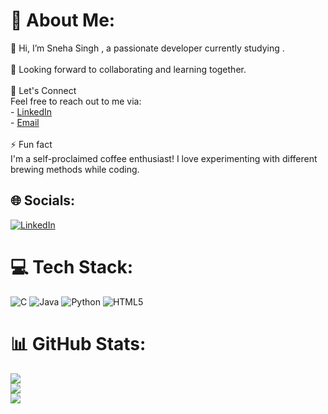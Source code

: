 # 💫 About Me:
👋 Hi, I’m Sneha Singh , a passionate developer currently studying .<br><br>🌱 Looking forward to collaborating and learning together.<br><br>🤝 Let's Connect<br>      Feel free to reach out to me via:<br>      - [LinkedIn](https://www.linkedin.com/in/sneha-singh-ba6b19298)<br>      - [Email](snehasingh0925@gmail.com)<br><br>⚡ Fun fact<br>     I'm a self-proclaimed coffee enthusiast! I love experimenting with different brewing methods while coding.


## 🌐 Socials:
[![LinkedIn](https://img.shields.io/badge/LinkedIn-%230077B5.svg?logo=linkedin&logoColor=white)](https://linkedin.com/in/https://www.linkedin.com/in/sneha-singh-ba6b19298) 

# 💻 Tech Stack:
![C](https://img.shields.io/badge/c-%2300599C.svg?style=for-the-badge&logo=c&logoColor=white) ![Java](https://img.shields.io/badge/java-%23ED8B00.svg?style=for-the-badge&logo=openjdk&logoColor=white) ![Python](https://img.shields.io/badge/python-3670A0?style=for-the-badge&logo=python&logoColor=ffdd54) ![HTML5](https://img.shields.io/badge/html5-%23E34F26.svg?style=for-the-badge&logo=html5&logoColor=white)
# 📊 GitHub Stats:
![](https://github-readme-stats.vercel.app/api?username=SnehaaBytes&theme=rose&hide_border=false&include_all_commits=false&count_private=false)<br/>
![](https://github-readme-streak-stats.herokuapp.com/?user=SnehaaBytes&theme=rose&hide_border=false)<br/>
![](https://github-readme-stats.vercel.app/api/top-langs/?username=SnehaaBytes&theme=rose&hide_border=false&include_all_commits=false&count_private=false&layout=compact)

<!-- Proudly created with GPRM ( https://gprm.itsvg.in ) -->

<!---
SnehaaBytes/SnehaaBytes is a ✨ special ✨ repository because its `README.md` (this file) appears on your GitHub profile.
You can click the Preview link to take a look at your changes.
--->

